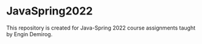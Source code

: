 # JavaSpring2022
This repository is created for Java-Spring 2022 course assignments taught by Engin Demirog.
